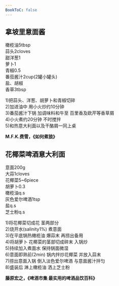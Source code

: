 ```yaml
---
BookToC: false
---
```


## 拿坡里意面酱

橄榄油5tbsp  
蒜头2cloves  
甜洋葱1  
萝卜1  
青椒0.5  
番茄酱汁2cup(2罐小罐头)  
盐、胡椒  
香草3tbsp

1)把蒜头、洋葱、胡萝卜和青椒切碎  
2)加进油中 用小火炒约10分钟  
3)番茄酱汁下锅 加调味料和牛至 百里香及欧芹等香草屑  
4)小火煮约20分钟 不时搅拌  
5)和热意大利面以及干酪屑一同上桌

**M.F.K.费雪，《如何煮狼》**

## 花椰菜啤酒意大利面

意面200g  
大蒜1cloves  
花椰菜5~6piece  
胡萝卜0.3  
橄榄油q.s  
灰色爱尔啤酒1tsp  
盐q.s  
芝士粉q.s

1)将花椰菜切成花 茎两部分  
2)烧开水(salinity1%) 煮意面  
3)在平底锅热橄榄油 爆蒜末 再捞出备用  
4)将胡萝卜 花椰菜的茎部切成碎末 入锅炒  
5)持续加入煮面水 保持锅面微湿  
6)意面即熟前(2min) 锅内拌炒花椰菜 并放入蒜末  
7)捞出意面入锅 倒入淡色爱尔啤酒 与意面酱汁拌匀  
8)盛装后 淋上橄榄油 洒上芝士粉

**藤原宏之，《啤酒市集 最实用的啤酒品饮百科》**
